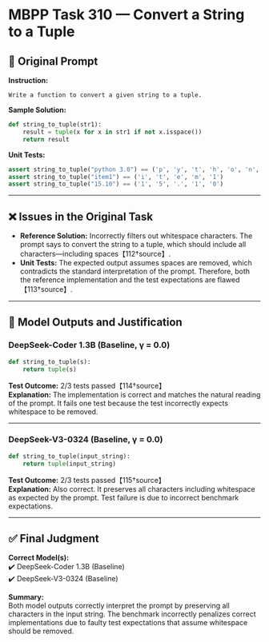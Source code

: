 # MBPP Task 310 — Convert a String to a Tuple

## 🧾 Original Prompt

**Instruction:**
```
Write a function to convert a given string to a tuple.
```

**Sample Solution:**
```python
def string_to_tuple(str1):
    result = tuple(x for x in str1 if not x.isspace()) 
    return result
```

**Unit Tests:**
```python
assert string_to_tuple("python 3.0") == ('p', 'y', 't', 'h', 'o', 'n', '3', '.', '0')
assert string_to_tuple("item1") == ('i', 't', 'e', 'm', '1')
assert string_to_tuple("15.10") == ('1', '5', '.', '1', '0')
```

---

## ❌ Issues in the Original Task

- **Reference Solution:** Incorrectly filters out whitespace characters. The prompt says to convert the string to a tuple, which should include all characters—including spaces【112†source】.
- **Unit Tests:** The expected output assumes spaces are removed, which contradicts the standard interpretation of the prompt. Therefore, both the reference implementation and the test expectations are flawed【113†source】.

---

## 🤖 Model Outputs and Justification

### DeepSeek-Coder 1.3B (Baseline, γ = 0.0)
```python
def string_to_tuple(s):
    return tuple(s)
```
**Test Outcome:** 2/3 tests passed【114†source】  
**Explanation:** The implementation is correct and matches the natural reading of the prompt. It fails one test because the test incorrectly expects whitespace to be removed.

---

### DeepSeek-V3-0324 (Baseline, γ = 0.0)
```python
def string_to_tuple(input_string):
    return tuple(input_string)
```
**Test Outcome:** 2/3 tests passed【115†source】  
**Explanation:** Also correct. It preserves all characters including whitespace as expected by the prompt. Test failure is due to incorrect benchmark expectations.

---

## ✅ Final Judgment

**Correct Model(s):**  
✔️ DeepSeek-Coder 1.3B (Baseline)  
✔️ DeepSeek-V3-0324 (Baseline)

**Summary:**  
Both model outputs correctly interpret the prompt by preserving all characters in the input string. The benchmark incorrectly penalizes correct implementations due to faulty test expectations that assume whitespace should be removed.

